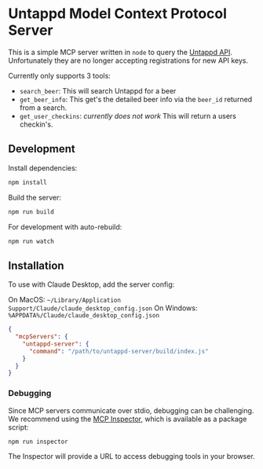 # Untappd Model Context Protocol Server

This is a simple MCP server written in `node` to query the [Untappd API](https://untappd.com/api/docs). Unfortunately they are no longer accepting registrations for new API keys. 

Currently only supports 3 tools:

- `search_beer`: This will search Untappd for a beer
- `get_beer_info`: This get's the detailed beer info via the `beer_id` returned from a search.
- `get_user_checkins`: _currently does not work_ This will return a users checkin's. 

## Development

Install dependencies:
```bash
npm install
```

Build the server:
```bash
npm run build
```

For development with auto-rebuild:
```bash
npm run watch
```

## Installation

To use with Claude Desktop, add the server config:

On MacOS: `~/Library/Application Support/Claude/claude_desktop_config.json`
On Windows: `%APPDATA%/Claude/claude_desktop_config.json`

```json
{
  "mcpServers": {
    "untappd-server": {
      "command": "/path/to/untappd-server/build/index.js"
    }
  }
}
```

### Debugging

Since MCP servers communicate over stdio, debugging can be challenging. We recommend using the [MCP Inspector](https://github.com/modelcontextprotocol/inspector), which is available as a package script:

```bash
npm run inspector
```

The Inspector will provide a URL to access debugging tools in your browser.
